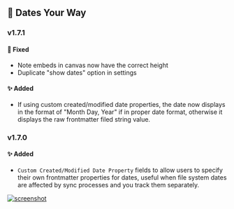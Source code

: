## 📆 Dates Your Way

### v1.7.1
#### 🐛 Fixed
- Note embeds in canvas now have the correct height
- Duplicate "show dates" option in settings

#### ✨ Added
- If using custom created/modified date properties, the date now displays in the format of "Month Day, Year" if in proper date format, otherwise it displays the raw frontmatter filed string value.

### v1.7.0
#### ✨ Added
- `Custom Created/Modified Date Property` fields to allow users to specify their own frontmatter properties for dates, useful when file system dates are affected by sync processes and you track them separately.

[![screenshot](https://raw.githubusercontent.com/jparkerweb/rich-foot/refs/heads/develop/img/releases/rich-foot-v1.7.0.jpg)](https://raw.githubusercontent.com/jparkerweb/rich-foot/refs/heads/develop/img/releases/rich-foot-v1.7.0.jpg)
